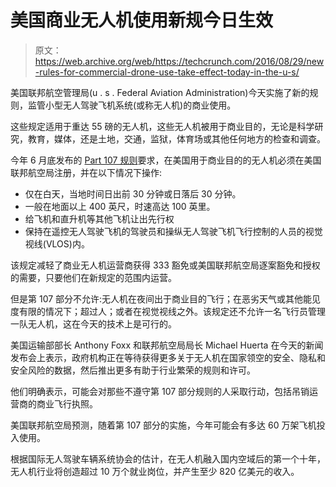# 美国商业无人机使用新规今日生效

> 原文：<https://web.archive.org/web/https://techcrunch.com/2016/08/29/new-rules-for-commercial-drone-use-take-effect-today-in-the-u-s/>

美国联邦航空管理局(u . s . Federal Aviation Administration)今天实施了新的规则，监管小型无人驾驶飞机系统(或称无人机)的商业使用。

这些规定适用于重达 55 磅的无人机，这些无人机被用于商业目的，无论是科学研究，教育，媒体，还是土地，交通，监狱，体育场或其他任何地方的检查和调查。

今年 6 月底发布的 [Part 107 规则](https://web.archive.org/web/20221206010812/https://www.faa.gov/UAS/media/Part_107_Summary.pdf)要求，在美国用于商业目的的无人机必须在美国联邦航空局注册，并在以下情况下操作:

*   仅在白天，当地时间日出前 30 分钟或日落后 30 分钟。
*   一般在地面以上 400 英尺，时速高达 100 英里。
*   给飞机和直升机等其他飞机让出先行权
*   保持在遥控无人驾驶飞机的驾驶员和操纵无人驾驶飞机飞行控制的人员的视觉视线(VLOS)内。

该规定减轻了商业无人机运营商获得 333 豁免或美国联邦航空局逐案豁免和授权的需要，只要他们在新规定的范围内运营。

但是第 107 部分不允许:无人机在夜间出于商业目的飞行；在恶劣天气或其他能见度有限的情况下；超过人；或者在视觉视线之外。该规定还不允许一名飞行员管理一队无人机，这在今天的技术上是可行的。

美国运输部部长 Anthony Foxx 和联邦航空局局长 Michael Huerta 在今天的新闻发布会上表示，政府机构正在等待获得更多关于无人机在国家领空的安全、隐私和安全风险的数据，然后推出更多有助于行业繁荣的规则和许可。

他们明确表示，可能会对那些不遵守第 107 部分规则的人采取行动，包括吊销运营商的商业飞行执照。

美国联邦航空局预测，随着第 107 部分的实施，今年可能会有多达 60 万架飞机投入使用。

根据国际无人驾驶车辆系统协会的估计，在无人机融入国内空域后的第一个十年，无人机行业将创造超过 10 万个就业岗位，并产生至少 820 亿美元的收入。